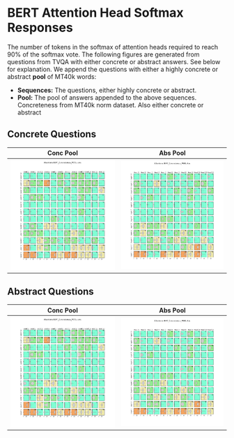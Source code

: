 # BERT Attention Head Softmax Responses
The number of tokens in the softmax of attention heads required to reach 90% of the softmax vote.
The following figures are generated from questions from TVQA with either concrete or abstract answers. See below for explanation. 
We append the questions with either a highly concrete or abstract **pool** of MT40k words:
* **Sequences:** The questions, either highly concrete or abstract.
* **Pool:** The pool of answers appended to the above sequences. Concreteness from MT40k norm dataset. Also either concrete or abstract

## Concrete Questions
Conc Pool|Abs Pool
-|-
![alt](Attentions_concpoolconcseqs.png)|![alt](Attentions_abspoolconcseqs.png)

## Abstract Questions
Conc Pool|Abs Pool
-|-
![alt](Attentions_concpoolabsseqs.png)|![alt](Attentions_abspoolabsseqs.png)

